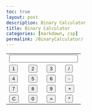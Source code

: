 ```yaml
---
toc: true
layout: post
description: Binary Calculator
title: Binary Calculator
categories: [markdown, csp]
permalink: /BinaryCalculator/
---
```


<html>
 <body>
 
<table>
  <tr>
    <td colspan="4"> <input class="display-box" type="text" id="output"/> </td>
  </tr>
  <tr>
    <td> <input type="button" value="1" onclick="input('1')" /> </td>
    <td> <input type="button" value="2" onclick="input('2')" /> </td>
    <td> <input type="button" value="3" onclick="input('3')" /> </td>
    <td> <input type="button" value="/" onclick="input('/')" /> </td>
  </tr>
  <tr>
    <td> <input type="button" value="4" onclick="input('4')" /> </td>
    <td> <input type="button" value="5" onclick="input('5')" /> </td>
    <td> <input type="button" value="6" onclick="input('6')" /> </td>
    <td> <input type="button" value="-" onclick="input('-')" /> </td>
  </tr>
  <tr>
    <td> <input type="button" value="7" onclick="input('7')" /> </td>
    <td> <input type="button" value="8" onclick="input('8')" /> </td>
    <td> <input type="button" value="9" onclick="input('9')" /> </td>
    <td> <input type="button" value="+" onclick="input('+')" /> </td>
  </tr>
  <tr>
    <td> <input type="button" value="C" onclick="empty()" /> </td>
    <td> <input type="button" value="0" onclick="input('0')" /> </td>
    <td> <input type="button" value="=" onclick="input('calculate')" id="btn" /> </td>
    <td> <input type="button" value="*" onclick="input('*')" /> </td>
  </tr>
</table>
</body>
</html>
<script>  
function empty() {
  inputs = ""
  document.getElementById("output").value = ""
}
let inputs = ""
let oldinput = ""
function input(data) {
  const parsed = Number.parseInt(data)
  let input = ""
  if (!isNaN(parsed)){
    inputs += parsed.toString()
    document.getElementById("output").value = inputs
  }else if (data ==='calculate') {
    console.log(oldinput)
  } else{    
    console.log(data)
    console.log("applying " + data + " to " + inputs)
    document.getElementById("output").value = inputs + data
     oldinput = inputs
    inputs = ""
  } 
}
</script>